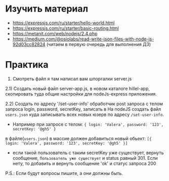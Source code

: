 # Изучить материал
* https://expressjs.com/ru/starter/hello-world.html
* https://expressjs.com/ru/starter/basic-routing.html
* https://metanit.com/web/nodejs/2.4.php
* https://medium.com/@osiolabs/read-write-json-files-with-node-js-92d03cc82824 (читаем в первую очередь для выполнения ДЗ)

# Практика

1) Смотреть файл я там написал вам шпоргалки server.js

2.1) Создать новый файл server-app.js, в новом каталоге hillel-app, скопировать туда общие настройки для nodeJs-express приложения.<br> 

2.2) Создать по адресу '/set-user-info' обработчик post запроса с телом запроса login, password, secretKey, записать в 
На nodeJS создать файл `users.json` куда записывать всех новых юзерв по адресу `/set-user-info`.

* Например при запросе c телом:
`{
    login: 'Valera',
    password: '123',
    secretKey: '@gh5'
}`

в файле(`users.json`) в массие должен добавиться новый обьект:
`[{
    login: 'Valera',
    password: '123',
    secretKey: '@gh5'
}]`
*  ecли такой пользователь с таким secretKey уже существует, вернуть сообщение, `Пользователь уже существует` и status равный 301.
  Если нету, то добавить и вернуть сообщение 'ok' и статус запроса 200

P.S.: Если будут вопросы пишите, а они должны быть.
